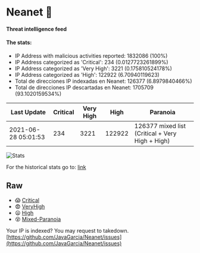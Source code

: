 # Neanet :hocho:
#### Threat intelligence feed
#### The stats:

- IP Address with malicious activities reported: 1832086 (100%)
- IP Address categorized as 'Critical':  234 (0.0127723261899%)
- IP Address categorized as 'Very High':  3221 (0.175810524178%)
- IP Address categorized as 'High':  122922 (6.70940119623)
- Total de direcciones IP indexadas en Neanet:  126377 (6.8979840466%)
- Total de direcciones IP descartadas en Neanet:  1705709 (93.1020159534%)

| Last Update | Critical | Very High | High | Paranoia |
| --- | --- | --- | --- | --- |
| 2021-06-28 05:01:53 | 234 | 3221 | 122922 | 126377 mixed list (Critical + Very High + High)|

![Stats](https://docs.google.com/spreadsheets/d/e/2PACX-1vSnaNMIXVabIpDJjufMlzH7poXnshF3mgd8Is1g9ytUEzVsP5my4Trn8f-xkoLLQ38xpL3HtmUexLo6/pubchart?oid=501124687&format=image)

For the historical stats go to: [link](/stats.csv)
## Raw
- :scream: [Critical](https://raw.githubusercontent.com/JavaGarcia/Neanet/master/blacklists/neanet_critical.txt)
- :fearful: [VeryHigh](https://raw.githubusercontent.com/JavaGarcia/Neanet/master/blacklists/neanet_veryHigh.txtt)
- :frowning: [High](https://raw.githubusercontent.com/JavaGarcia/Neanet/master/blacklists/neanet_high.txt)
- :dizzy_face: [Mixed-Paranoia](https://raw.githubusercontent.com/JavaGarcia/Neanet/master/blacklists/neanet_all.txt)


Your IP is indexed? You may request to takedown. [https://github.com/JavaGarcia/Neanet/issues](https://github.com/JavaGarcia/Neanet/issues)


















































































































































































































































































































































































































































































































































































































































































































































































































































































































































































































































































































































































































































































































































































































































































































































































































































































































































































































































































































































































































































































































































































































































































































































































































































































































































































































































































































































































































































































































































































































































































































































































































































































































































































































































































































































































































































































































































































































































































































































































































































































































































































































































































































































































































































































































































































































































































































































































































































































































































































































































































































































































































































































































































































































































































































































































































































































































































































































































































































































































































































































































































































































































































































































































































































































































































































































































































































































































































































































































































































































































































































































































































































































































































































































































































